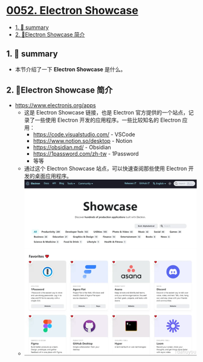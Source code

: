# [0052. Electron Showcase](https://github.com/Tdahuyou/electron/tree/main/0052.%20Electron%20Showcase)

<!-- region:toc -->
- [1. 📝 summary](#1--summary)
- [2. 📒Electron Showcase 简介](#2-electron-showcase-简介)
<!-- endregion:toc -->
## 1. 📝 summary
- 本节介绍了一下 **Electron Showcase** 是什么。

## 2. 📒Electron Showcase 简介

- https://www.electronjs.org/apps
  - 这是 Electron Showcase 链接，也是 Electron 官方提供的一个站点，记录了一些使用 Electron 开发的应用程序。一些比较知名的 Electron 应用：
    - https://code.visualstudio.com/ - VSCode
    - https://www.notion.so/desktop - Notion
    - https://obsidian.md/ - Obsidian
    - https://1password.com/zh-tw - 1Password
    - 等等
  - 通过这个 Electron Showcase 站点，可以快速查阅那些使用 Electron 开发的桌面应用程序。
  - ![](md-imgs/2024-10-05-19-25-19.png)